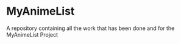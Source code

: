# MyAnimeList
A repository containing all the work that has been done and for the MyAnimeList Project
